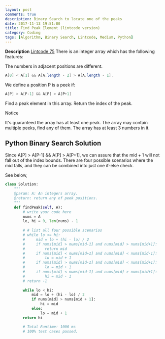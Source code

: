 ```yaml
---
layout: post
comments: true
description: Binary Search to locate one of the peaks
date: 2017-11-13 19:51:00
title: Find Peak Element (lintcode version)
category: Coding
tags: [Algorithm, Binary Search, Lintcode, Medium, Python]
---
```


**Description**
[Lintcode 75](http://www.lintcode.com/en/problem/find-peak-element/)
There is an integer array which has the following features:

The numbers in adjacent positions are different.
```java
A[0] < A[1] && A[A.length - 2] > A[A.length - 1].
```
We define a position P is a peek if:
```java
A[P] > A[P-1] && A[P] > A[P+1]
```
Find a peak element in this array. Return the index of the peak.

Notice

It's guaranteed the array has at least one peak.
The array may contain multiple peeks, find any of them.
The array has at least 3 numbers in it.


## Python Binary Search Solution
Since A[P] > A[P-1] && A[P] > A[P+1], we can assure that the mid + 1 will not fall out of the index bounds.
There are four possible scenarios where the mid falls, and they can be combined into just one if-else check.

See below,

```python
class Solution:
    """
    @param: A: An integers array.
    @return: return any of peek positions.
    """
    def findPeak(self, A):
        # write your code here
        nums = A
        lo, hi = 0, len(nums) - 1
        
        # # list all four possible scenarios
        # while lo <= hi:
        #     mid = lo + (hi - lo) / 2
        #     if nums[mid] > nums[mid-1] and nums[mid] > nums[mid+1]:
        #         return mid
        #     if nums[mid] < nums[mid+1] and nums[mid] < nums[mid-1]:
        #         lo = mid + 1
        #     if nums[mid] > nums[mid-1] and nums[mid] < nums[mid+1]:
        #         lo = mid + 1
        #     if nums[mid] < nums[mid-1] and nums[mid] > nums[mid+1]:
        #         hi = mid - 1
        # return -1
        
        while lo < hi:
            mid = lo + (hi - lo) / 2
            if nums[mid] > nums[mid + 1]:
                hi = mid
            else:
                lo = mid + 1
        return hi

        # Total Runtime: 1006 ms
        # 100% test cases passed.
        
```


